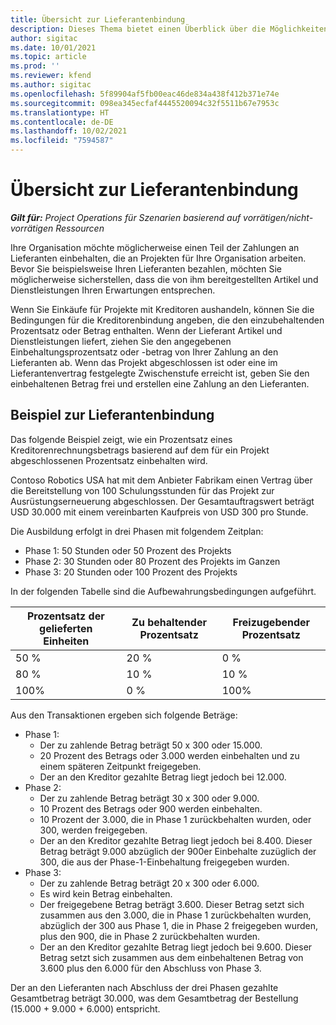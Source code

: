 ```yaml
---
title: Übersicht zur Lieferantenbindung
description: Dieses Thema bietet einen Überblick über die Möglichkeiten zur Lieferantenbindung.
author: sigitac
ms.date: 10/01/2021
ms.topic: article
ms.prod: ''
ms.reviewer: kfend
ms.author: sigitac
ms.openlocfilehash: 5f89904af5fb00eac46de834a438f412b371e74e
ms.sourcegitcommit: 098ea345ecfaf4445520094c32f5511b67e7953c
ms.translationtype: HT
ms.contentlocale: de-DE
ms.lasthandoff: 10/02/2021
ms.locfileid: "7594587"
---
```

# <a name="vendor-retention-overview"></a>Übersicht zur Lieferantenbindung

_**Gilt für:** Project Operations für Szenarien basierend auf vorrätigen/nicht-vorrätigen Ressourcen_

Ihre Organisation möchte möglicherweise einen Teil der Zahlungen an Lieferanten einbehalten, die an Projekten für Ihre Organisation arbeiten. Bevor Sie beispielsweise Ihren Lieferanten bezahlen, möchten Sie möglicherweise sicherstellen, dass die von ihm bereitgestellten Artikel und Dienstleistungen Ihren Erwartungen entsprechen.

Wenn Sie Einkäufe für Projekte mit Kreditoren aushandeln, können Sie die Bedingungen für die Kreditorenbindung angeben, die den einzubehaltenden Prozentsatz oder Betrag enthalten. Wenn der Lieferant Artikel und Dienstleistungen liefert, ziehen Sie den angegebenen Einbehaltungsprozentsatz oder -betrag von Ihrer Zahlung an den Lieferanten ab. Wenn das Projekt abgeschlossen ist oder eine im Lieferantenvertrag festgelegte Zwischenstufe erreicht ist, geben Sie den einbehaltenen Betrag frei und erstellen eine Zahlung an den Lieferanten.

## <a name="vendor-retention-example"></a>Beispiel zur Lieferantenbindung

Das folgende Beispiel zeigt, wie ein Prozentsatz eines Kreditorenrechnungsbetrags basierend auf dem für ein Projekt abgeschlossenen Prozentsatz einbehalten wird.

Contoso Robotics USA hat mit dem Anbieter Fabrikam einen Vertrag über die Bereitstellung von 100 Schulungsstunden für das Projekt zur Ausrüstungserneuerung abgeschlossen. Der Gesamtauftragswert beträgt USD 30.000 mit einem vereinbarten Kaufpreis von USD 300 pro Stunde.

Die Ausbildung erfolgt in drei Phasen mit folgendem Zeitplan:

- Phase 1: 50 Stunden oder 50 Prozent des Projekts
- Phase 2: 30 Stunden oder 80 Prozent des Projekts im Ganzen
- Phase 3: 20 Stunden oder 100 Prozent des Projekts

In der folgenden Tabelle sind die Aufbewahrungsbedingungen aufgeführt.

| **Prozentsatz der gelieferten Einheiten** | **Zu behaltender Prozentsatz** | **Freizugebender Prozentsatz** |
| --- | --- | --- |
| 50 % | 20 % | 0 % |
| 80 % | 10 % | 10 % |
| 100% | 0 % | 100% |

Aus den Transaktionen ergeben sich folgende Beträge:

- Phase 1:
  - Der zu zahlende Betrag beträgt 50 x 300 oder 15.000.
  - 20 Prozent des Betrags oder 3.000 werden einbehalten und zu einem späteren Zeitpunkt freigegeben.
  - Der an den Kreditor gezahlte Betrag liegt jedoch bei 12.000.
- Phase 2:
  - Der zu zahlende Betrag beträgt 30 x 300 oder 9.000.
  - 10 Prozent des Betrags oder 900 werden einbehalten.
  - 10 Prozent der 3.000, die in Phase 1 zurückbehalten wurden, oder 300, werden freigegeben.
  - Der an den Kreditor gezahlte Betrag liegt jedoch bei 8.400. Dieser Betrag beträgt 9.000 abzüglich der 900er Einbehalte zuzüglich der 300, die aus der Phase-1-Einbehaltung freigegeben wurden.
- Phase 3:
  - Der zu zahlende Betrag beträgt 20 x 300 oder 6.000.
  - Es wird kein Betrag einbehalten.
  - Der freigegebene Betrag beträgt 3.600. Dieser Betrag setzt sich zusammen aus den 3.000, die in Phase 1 zurückbehalten wurden, abzüglich der 300 aus Phase 1, die in Phase 2 freigegeben wurden, plus den 900, die in Phase 2 zurückbehalten wurden.
  - Der an den Kreditor gezahlte Betrag liegt jedoch bei 9.600. Dieser Betrag setzt sich zusammen aus dem einbehaltenen Betrag von 3.600 plus den 6.000 für den Abschluss von Phase 3.

Der an den Lieferanten nach Abschluss der drei Phasen gezahlte Gesamtbetrag beträgt 30.000, was dem Gesamtbetrag der Bestellung (15.000 + 9.000 + 6.000) entspricht.
